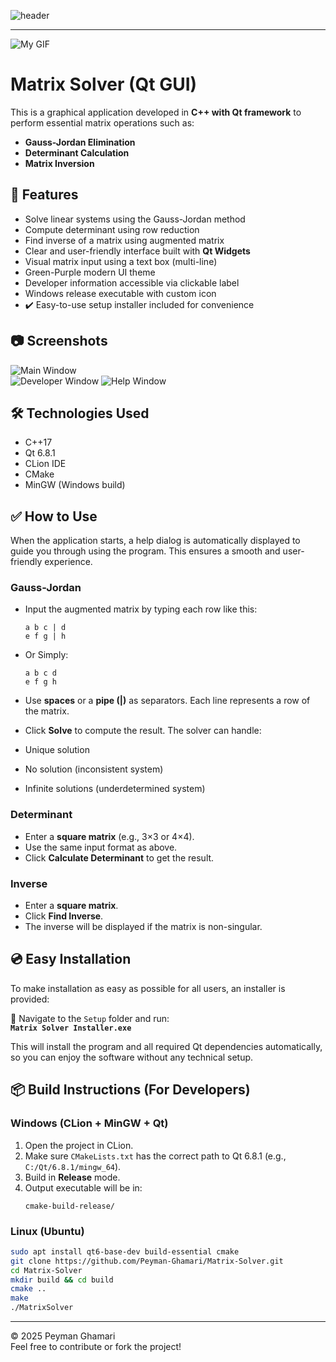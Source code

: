![header](https://capsule-render.vercel.app/api?type=blur&height=300&text=Matrix%20Solver&reversal=false&section=footer&textBg=false&fontColor=A020F0)
<br>
__________________________________________________________________________________________________
![My GIF](assets/Peyman.gif)
<br>
# Matrix Solver (Qt GUI)

This is a graphical application developed in **C++ with Qt framework** to perform essential matrix operations such as:

- **Gauss-Jordan Elimination**
- **Determinant Calculation**
- **Matrix Inversion**

## 🧮 Features

- Solve linear systems using the Gauss-Jordan method
- Compute determinant using row reduction
- Find inverse of a matrix using augmented matrix
- Clear and user-friendly interface built with **Qt Widgets**
- Visual matrix input using a text box (multi-line)
- Green-Purple modern UI theme
- Developer information accessible via clickable label
- Windows release executable with custom icon
- ✔️ Easy-to-use setup installer included for convenience

## 📷 Screenshots

![Main Window](ScreenShots/main.png)  
![Developer Window](ScreenShots/dev.png)
![Help Window](ScreenShots/help.png)

## 🛠️ Technologies Used

- C++17
- Qt 6.8.1
- CLion IDE
- CMake
- MinGW (Windows build)

## ✅ How to Use

When the application starts, a help dialog is automatically displayed to guide you through using the program. This ensures a smooth and user-friendly experience.

### Gauss-Jordan

- Input the augmented matrix by typing each row like this:
  ```
  a b c | d
  e f g | h
  ```
- Or Simply:
  ```
  a b c d
  e f g h
  ```

- Use **spaces** or a **pipe (|)** as separators. Each line represents a row of the matrix.
- Click **Solve** to compute the result. The solver can handle:
- Unique solution
- No solution (inconsistent system)
- Infinite solutions (underdetermined system)

### Determinant

- Enter a **square matrix** (e.g., 3×3 or 4×4).
- Use the same input format as above.
- Click **Calculate Determinant** to get the result.

### Inverse

- Enter a **square matrix**.
- Click **Find Inverse**.
- The inverse will be displayed if the matrix is non-singular.
## 💿 Easy Installation

To make installation as easy as possible for all users, an installer is provided:

📁 Navigate to the `Setup` folder and run:  
**`Matrix Solver Installer.exe`**

This will install the program and all required Qt dependencies automatically, so you can enjoy the software without any technical setup.

## 📦 Build Instructions (For Developers)

### Windows (CLion + MinGW + Qt)

1. Open the project in CLion.
2. Make sure `CMakeLists.txt` has the correct path to Qt 6.8.1 (e.g., `C:/Qt/6.8.1/mingw_64`).
3. Build in **Release** mode.
4. Output executable will be in:  
   ```
   cmake-build-release/
   ```

### Linux (Ubuntu)

```bash
sudo apt install qt6-base-dev build-essential cmake
git clone https://github.com/Peyman-Ghamari/Matrix-Solver.git
cd Matrix-Solver
mkdir build && cd build
cmake ..
make
./MatrixSolver
```

---

© 2025 Peyman Ghamari  
Feel free to contribute or fork the project!
